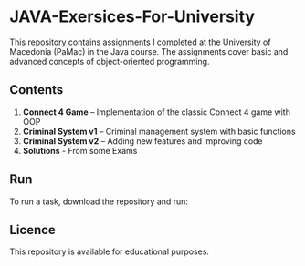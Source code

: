 # JAVA-Exersices-For-University 
This repository contains assignments I completed at the University of Macedonia (PaMac) in the Java course. The assignments cover basic and advanced concepts of object-oriented programming.


## Contents
1. **Connect 4 Game** – Implementation of the classic Connect 4 game with OOP
2. **Criminal System v1** – Criminal management system with basic functions
3. **Criminal System v2** – Adding new features and improving code
4. **Solutions** - From some Exams

   
## Run
To run a task, download the repository and run:

## Licence
This repository is available for educational purposes.
